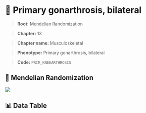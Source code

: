 # 🧪 Primary gonarthrosis, bilateral

> **Root:** Mendelian Randomization

> **Chapter:** 13  

> **Chapter name:** Musculoskeletal

> **Phenotype:** Primary gonarthrosis, bilateral  

> **Code:** `PRIM_KNEEARTHROSIS`

## 🧬 Mendelian Randomization  

<img src="/MR/Figures/Forward/PRIM_KNEEARTHROSIS.png"/>

## 📊 Data Table

<CsvTableMRF src="/MR_Data/Forward/PRIM_KNEEARTHROSIS.csv"/>
